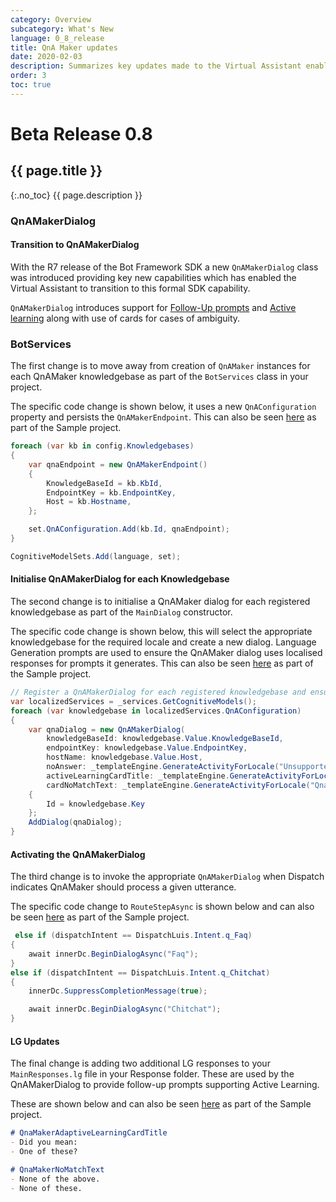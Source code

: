 ```yaml
---
category: Overview
subcategory: What's New
language: 0_8_release
title: QnA Maker updates
date: 2020-02-03
description: Summarizes key updates made to the Virtual Assistant enabling you to easily update parts of your existing Assistant
order: 3
toc: true
---
```


# Beta Release 0.8
## {{ page.title }}
{:.no_toc}
{{ page.description }}

### QnAMakerDialog

#### Transition to QnAMakerDialog

With the R7 release of the Bot Framework SDK a new `QnAMakerDialog` class was introduced providing key new capabilities which has enabled the Virtual Assistant to transition to this formal SDK capability.

`QnAMakerDialog` introduces support for [Follow-Up prompts](https://docs.microsoft.com/en-us/azure/cognitive-services/qnamaker/how-to/multiturn-conversation) and [Active learning](https://docs.microsoft.com/en-us/azure/cognitive-services/qnamaker/how-to/improve-knowledge-base) along with use of cards for cases of ambiguity. 

### BotServices

The first change is to move away from creation of `QnAMaker` instances for each QnAMaker knowledgebase as part of the `BotServices` class in your project.

The specific code change is shown below, it uses a new `QnAConfiguration` property and persists the `QnAMakerEndpoint`. This can also be seen [here](https://github.com/microsoft/botframework-solutions/blob/master/samples/csharp/assistants/virtual-assistant/VirtualAssistantSample/Services/BotServices.cs) as part of the Sample project.

```csharp
foreach (var kb in config.Knowledgebases)
{
    var qnaEndpoint = new QnAMakerEndpoint()
    {
        KnowledgeBaseId = kb.KbId,
        EndpointKey = kb.EndpointKey,
        Host = kb.Hostname,
    };

    set.QnAConfiguration.Add(kb.Id, qnaEndpoint);
}

CognitiveModelSets.Add(language, set);
```

#### Initialise QnAMakerDialog for each Knowledgebase

The second change is to initialise a QnAMaker dialog for each registered knowledgebase as part of the `MainDialog` constructor.

The specific code change is shown below, this will select the appropriate knowledgebase for the required locale and create a new dialog. Language Generation prompts are used to ensure the QnAMaker dialog uses localised responses for prompts it generates. This can also be seen [here](https://github.com/microsoft/botframework-solutions/blob/master/samples/csharp/assistants/virtual-assistant/VirtualAssistantSample/Dialogs/MainDialog.cs#L74) as part of the Sample project.

```csharp
// Register a QnAMakerDialog for each registered knowledgebase and ensure localised responses are provided.
var localizedServices = _services.GetCognitiveModels();
foreach (var knowledgebase in localizedServices.QnAConfiguration)
{
    var qnaDialog = new QnAMakerDialog(
        knowledgeBaseId: knowledgebase.Value.KnowledgeBaseId,
        endpointKey: knowledgebase.Value.EndpointKey,
        hostName: knowledgebase.Value.Host,
        noAnswer: _templateEngine.GenerateActivityForLocale("UnsupportedMessage"),
        activeLearningCardTitle: _templateEngine.GenerateActivityForLocale("QnaMakerAdaptiveLearningCardTitle").Text,
        cardNoMatchText: _templateEngine.GenerateActivityForLocale("QnaMakerNoMatchText").Text)
    {
        Id = knowledgebase.Key
    };
    AddDialog(qnaDialog);
}
```

#### Activating the QnAMakerDialog

The third change is to invoke the appropriate `QnAMakerDialog` when Dispatch indicates QnAMaker should process a given utterance.

The specific code change to `RouteStepAsync` is shown below and can also be seen [here](https://github.com/microsoft/botframework-solutions/blob/master/samples/csharp/assistants/virtual-assistant/VirtualAssistantSample/Dialogs/MainDialog.cs#L331) as part of the Sample project.

```csharp
 else if (dispatchIntent == DispatchLuis.Intent.q_Faq)
{
    await innerDc.BeginDialogAsync("Faq");
}
else if (dispatchIntent == DispatchLuis.Intent.q_Chitchat)
{
    innerDc.SuppressCompletionMessage(true);

    await innerDc.BeginDialogAsync("Chitchat");
}
```

#### LG Updates

The final change is adding two additional LG responses to your `MainResponses.lg` file in your Response folder. These are used by the QnAMakerDialog to provide follow-up prompts supporting Active Learning.

These are shown below and can also be seen [here](https://github.com/microsoft/botframework-solutions/blob/master/samples/csharp/assistants/virtual-assistant/VirtualAssistantSample/Responses/MainResponses.lg) as part of the Sample project.

```markdown
# QnaMakerAdaptiveLearningCardTitle
- Did you mean:
- One of these?

# QnaMakerNoMatchText
- None of the above.
- None of these.
```


